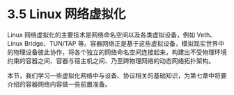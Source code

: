 # 3.5 Linux 网络虚拟化

Linux 网络虚拟化的主要技术是网络命名空间以及各类虚拟设备，例如 Veth、Linux Bridge、TUN/TAP 等。容器网络正是基于这些虚拟设备，模拟现实世界中的物理设备彼此协作，将各个独立的网络命名空间连接起来，构建出不受物理环境约束的容器之间、容器与宿主机之间、乃至跨物理网络的动态网络拓扑架构。

本节，我们学习一些虚拟化网络中与设备、协议相关的基础知识，为第七章中将要介绍的容器网络内容做一些前置准备。
